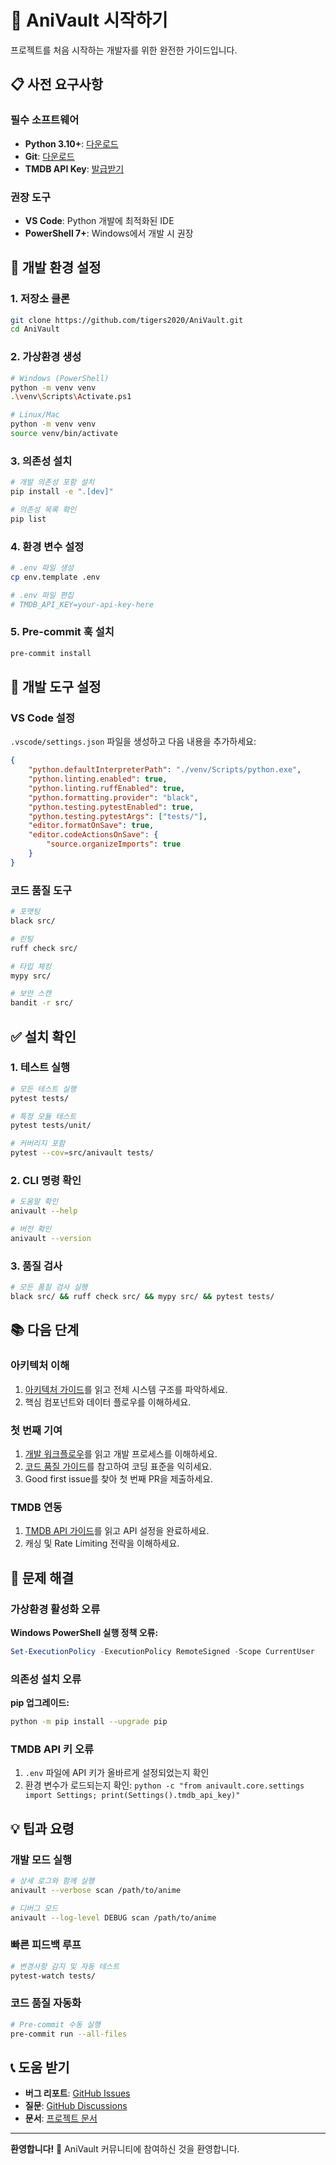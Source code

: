 # 🚀 AniVault 시작하기

프로젝트를 처음 시작하는 개발자를 위한 완전한 가이드입니다.

## 📋 사전 요구사항

### 필수 소프트웨어
- **Python 3.10+**: [다운로드](https://www.python.org/downloads/)
- **Git**: [다운로드](https://git-scm.com/downloads)
- **TMDB API Key**: [발급받기](https://www.themoviedb.org/settings/api)

### 권장 도구
- **VS Code**: Python 개발에 최적화된 IDE
- **PowerShell 7+**: Windows에서 개발 시 권장

## 🔧 개발 환경 설정

### 1. 저장소 클론
```bash
git clone https://github.com/tigers2020/AniVault.git
cd AniVault
```

### 2. 가상환경 생성
```bash
# Windows (PowerShell)
python -m venv venv
.\venv\Scripts\Activate.ps1

# Linux/Mac
python -m venv venv
source venv/bin/activate
```

### 3. 의존성 설치
```bash
# 개발 의존성 포함 설치
pip install -e ".[dev]"

# 의존성 목록 확인
pip list
```

### 4. 환경 변수 설정
```bash
# .env 파일 생성
cp env.template .env

# .env 파일 편집
# TMDB_API_KEY=your-api-key-here
```

### 5. Pre-commit 훅 설치
```bash
pre-commit install
```

## 🧪 개발 도구 설정

### VS Code 설정
`.vscode/settings.json` 파일을 생성하고 다음 내용을 추가하세요:

```json
{
    "python.defaultInterpreterPath": "./venv/Scripts/python.exe",
    "python.linting.enabled": true,
    "python.linting.ruffEnabled": true,
    "python.formatting.provider": "black",
    "python.testing.pytestEnabled": true,
    "python.testing.pytestArgs": ["tests/"],
    "editor.formatOnSave": true,
    "editor.codeActionsOnSave": {
        "source.organizeImports": true
    }
}
```

### 코드 품질 도구
```bash
# 포맷팅
black src/

# 린팅
ruff check src/

# 타입 체킹
mypy src/

# 보안 스캔
bandit -r src/
```

## ✅ 설치 확인

### 1. 테스트 실행
```bash
# 모든 테스트 실행
pytest tests/

# 특정 모듈 테스트
pytest tests/unit/

# 커버리지 포함
pytest --cov=src/anivault tests/
```

### 2. CLI 명령 확인
```bash
# 도움말 확인
anivault --help

# 버전 확인
anivault --version
```

### 3. 품질 검사
```bash
# 모든 품질 검사 실행
black src/ && ruff check src/ && mypy src/ && pytest tests/
```

## 📚 다음 단계

### 아키텍처 이해
1. [아키텍처 가이드](./architecture.md)를 읽고 전체 시스템 구조를 파악하세요.
2. 핵심 컴포넌트와 데이터 플로우를 이해하세요.

### 첫 번째 기여
1. [개발 워크플로우](./development.md)를 읽고 개발 프로세스를 이해하세요.
2. [코드 품질 가이드](./code-quality.md)를 참고하여 코딩 표준을 익히세요.
3. Good first issue를 찾아 첫 번째 PR을 제출하세요.

### TMDB 연동
1. [TMDB API 가이드](./tmdb-api.md)를 읽고 API 설정을 완료하세요.
2. 캐싱 및 Rate Limiting 전략을 이해하세요.

## 🐛 문제 해결

### 가상환경 활성화 오류
**Windows PowerShell 실행 정책 오류:**
```powershell
Set-ExecutionPolicy -ExecutionPolicy RemoteSigned -Scope CurrentUser
```

### 의존성 설치 오류
**pip 업그레이드:**
```bash
python -m pip install --upgrade pip
```

### TMDB API 키 오류
1. `.env` 파일에 API 키가 올바르게 설정되었는지 확인
2. 환경 변수가 로드되는지 확인: `python -c "from anivault.core.settings import Settings; print(Settings().tmdb_api_key)"`

## 💡 팁과 요령

### 개발 모드 실행
```bash
# 상세 로그와 함께 실행
anivault --verbose scan /path/to/anime

# 디버그 모드
anivault --log-level DEBUG scan /path/to/anime
```

### 빠른 피드백 루프
```bash
# 변경사항 감지 및 자동 테스트
pytest-watch tests/
```

### 코드 품질 자동화
```bash
# Pre-commit 수동 실행
pre-commit run --all-files
```

## 📞 도움 받기

- **버그 리포트**: [GitHub Issues](https://github.com/tigers2020/AniVault/issues)
- **질문**: [GitHub Discussions](https://github.com/tigers2020/AniVault/discussions)
- **문서**: [프로젝트 문서](../README.md)

---

**환영합니다!** 🎉 AniVault 커뮤니티에 참여하신 것을 환영합니다.
